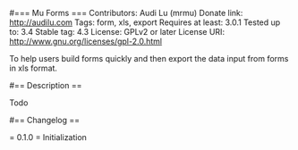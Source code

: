 #=== Mu Forms ===
Contributors: Audi Lu (mrmu)
Donate link: http://audilu.com
Tags: form, xls, export
Requires at least: 3.0.1
Tested up to: 3.4
Stable tag: 4.3
License: GPLv2 or later
License URI: http://www.gnu.org/licenses/gpl-2.0.html

To help users build forms quickly and then export the data input from forms in xls format.

#== Description ==

Todo

#== Changelog ==

= 0.1.0 =
Initialization

